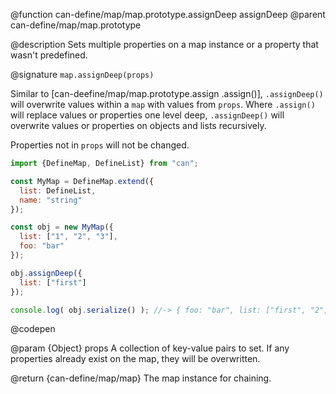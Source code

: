 @function can-define/map/map.prototype.assignDeep assignDeep
@parent can-define/map/map.prototype

@description Sets multiple properties on a map instance or a property that wasn't predefined.

@signature `map.assignDeep(props)`

  Similar to [can-deefine/map/map.prototype.assign .assign()], `.assignDeep()` will overwrite
  values within a `map` with values from `props`. Where `.assign()` will replace values or
  properties one level deep, `.assignDeep()` will overwrite values or properties on objects
  and lists recursively.

  Properties not in `props` will not be changed.

  ```js
  import {DefineMap, DefineList} from "can";

  const MyMap = DefineMap.extend({
    list: DefineList,
    name: "string"
  });

  const obj = new MyMap({
    list: ["1", "2", "3"],
    foo: "bar"
  });

  obj.assignDeep({
    list: ["first"]
  });

  console.log( obj.serialize() ); //-> { foo: "bar", list: ["first", "2", "3"] }
  ```
  @codepen

  @param {Object} props A collection of key-value pairs to set.
  If any properties already exist on the map, they will be overwritten.

  @return {can-define/map/map} The map instance for chaining.
